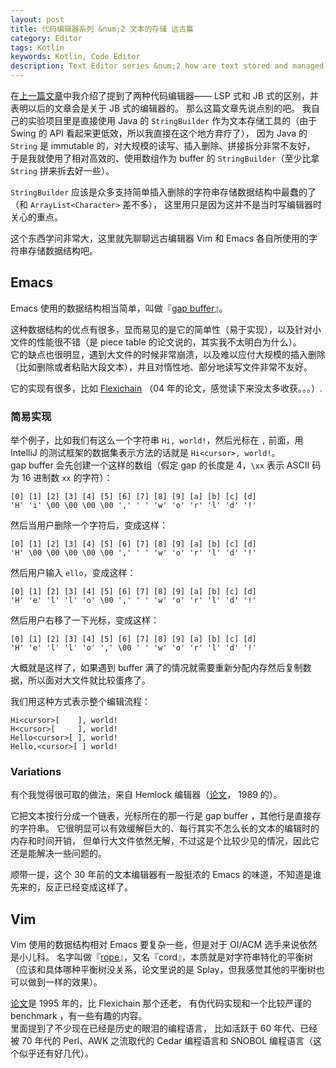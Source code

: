 ```yaml
---
layout: post
title: 代码编辑器系列 &num;2 文本的存储 远古篇
category: Editor
tags: Kotlin
keywords: Kotlin, Code Editor
description: Text Editor series &num;2 how are text stored and managed
---
```


在[上一篇文章](../../../4/29/CodeEditor2/)中我介绍了提到了两种代码编辑器—— LSP 式和 JB 式的区别，并表明以后的文章会是关于 JB 式的编辑器的。
那么这篇文章先说点别的吧。
我自己的实验项目里是直接使用 Java 的 `StringBuilder` 作为文本存储工具的（由于 Swing 的 API 看起来更低效，所以我直接在这个地方弃疗了），
因为 Java 的 `String` 是 immutable 的，对大规模的读写、插入删除、拼接拆分非常不友好，
于是我就使用了相对高效的、使用数组作为 buffer 的 `StringBuilder`（至少比拿 `String` 拼来拆去好一些）。

`StringBuilder` 应该是众多支持简单插入删除的字符串存储数据结构中最蠢的了（和 `ArrayList<Character>` 差不多），
这里用只是因为这并不是当时写编辑器时关心的重点。

这个东西学问非常大，这里就先聊聊远古编辑器 Vim 和 Emacs 各自所使用的字符串存储数据结构吧。

## Emacs

Emacs 使用的数据结构相当简单，叫做『[gap buffer](https://en.wikipedia.org/wiki/Gap_buffer)』。

这种数据结构的优点有很多，显而易见的是它的简单性（易于实现），以及针对小文件的性能很不错（是 piece table 的论文说的，其实我不太明白为什么）。<br/>
它的缺点也很明显，遇到大文件的时候非常崩溃，以及难以应付大规模的插入删除（比如删除或者粘贴大段文本），并且对惰性地、部分地读写文件非常不友好。

它的实现有很多，比如 [Flexichain](https://www.common-lisp.net/project/flexichain/download/StrandhVilleneuveMoore.pdf)
（04 年的论文，感觉读下来没太多收获。。。）.

### 简易实现

举个例子，比如我们有这么一个字符串 `Hi, world!`，然后光标在 `,` 前面，用 IntelliJ 的测试框架的数据集表示方法的话就是 `Hi<cursor>, world!`。<br/>
gap buffer 会先创建一个这样的数组（假定 gap 的长度是 4，`\xx` 表示 ASCII 码为 16 进制数 `xx` 的字符）：

```
[0] [1] [2] [3] [4] [5] [6] [7] [8] [9] [a] [b] [c] [d]
'H' 'i' \00 \00 \00 \00 ',' ' ' 'w' 'o' 'r' 'l' 'd' '!'
```

然后当用户删除一个字符后，变成这样：

```
[0] [1] [2] [3] [4] [5] [6] [7] [8] [9] [a] [b] [c] [d]
'H' \00 \00 \00 \00 \00 ',' ' ' 'w' 'o' 'r' 'l' 'd' '!'
```

然后用户输入 `ello`，变成这样：

```
[0] [1] [2] [3] [4] [5] [6] [7] [8] [9] [a] [b] [c] [d]
'H' 'e' 'l' 'l' 'o' \00 ',' ' ' 'w' 'o' 'r' 'l' 'd' '!'
```

然后用户右移了一下光标，变成这样：

```
[0] [1] [2] [3] [4] [5] [6] [7] [8] [9] [a] [b] [c] [d]
'H' 'e' 'l' 'l' 'o' ',' \00 ' ' 'w' 'o' 'r' 'l' 'd' '!'
```

大概就是这样了，如果遇到 buffer 满了的情况就需要重新分配内存然后复制数据，所以面对大文件就比较蛋疼了。

我们用这种方式表示整个编辑流程：

```
Hi<cursor>[    ], world!
H<cursor>[     ], world!
Hello<cursor>[ ], world!
Hello,<cursor>[ ] world!
```

### Variations

有个我觉得很可取的做法，来自 Hemlock 编辑器（[论文](http://repository.cmu.edu/cgi/viewcontent.cgi?article=2861&context=compsci)， 1989 的）。

它把文本按行分成一个链表，光标所在的那一行是 gap buffer ，其他行是直接存的字符串。
它很明显可以有效缓解巨大的、每行其实不怎么长的文本的编辑时的内存和时间开销，
但单行大文件依然无解，不过这是个比较少见的情况，因此它还是能解决一些问题的。

顺带一提，这个 30 年前的文本编辑器有一股挺浓的 Emacs 的味道，不知道是谁先来的，反正已经变成这样了。

## Vim

Vim 使用的数据结构相对 Emacs 要复杂一些，但是对于 OI/ACM 选手来说依然是小儿科。
名字叫做『[rope](https://en.wikipedia.org/wiki/Rope_(computer_science))』，又名『cord』，本质就是对字符串特化的平衡树
（应该和具体哪种平衡树没关系，论文里说的是 Splay，但我感觉其他的平衡树也可以做到一样的效果）。

[论文](http://citeseer.ist.psu.edu/viewdoc/download?doi=10.1.1.14.9450&rep=rep1&type=pdf)是 1995 年的，比 Flexichain 那个还老，
有伪代码实现和一个比较严谨的 benchmark ，有一些有趣的内容。<br/>
里面提到了不少现在已经是历史的眼泪的编程语言，
比如活跃于 60 年代、已经被 70 年代的 Perl、AWK 之流取代的 Cedar 编程语言和 SNOBOL 编程语言（这个似乎还有好几代）。










